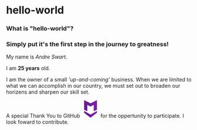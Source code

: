 # hello-world
### What is "hello-world"? 
### Simply put it's the first step in the journey to greatness!

My name is *Andre Swart*. 

I am **25 years** old.

I am the owner of a small *'up-and-coming'* business. 
When we are limited to what we can accomplish in our country, we must set out to broaden our horizens and sharpen our skill set. 

A special Thank You to GitHub ![alt text][logo] for the oppertunity to participate. I look foward to contribute.

[logo]: https://github.com/adam-p/markdown-here/raw/master/src/common/images/icon48.png "Logo Title Text 2" 
